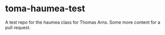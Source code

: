 # toma-haumea-test
A test repo for the haumea class for Thomas Arns.
Some more content for a pull request.
